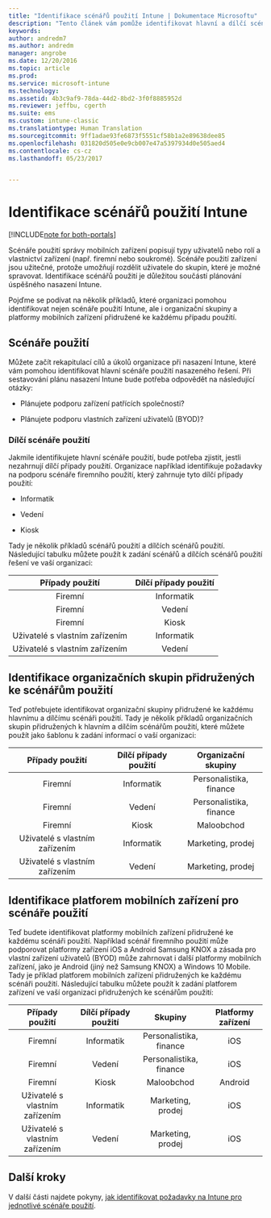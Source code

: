 ```yaml
---
title: "Identifikace scénářů použití Intune | Dokumentace Microsoftu"
description: "Tento článek vám pomůže identifikovat hlavní a dílčí scénáře použití při implementaci cloudového řešení Microsoft Intune."
keywords: 
author: andredm7
ms.author: andredm
manager: angrobe
ms.date: 12/20/2016
ms.topic: article
ms.prod: 
ms.service: microsoft-intune
ms.technology: 
ms.assetid: 4b3c9af9-78da-44d2-8bd2-3f0f8885952d
ms.reviewer: jeffbu, cgerth
ms.suite: ems
ms.custom: intune-classic
ms.translationtype: Human Translation
ms.sourcegitcommit: 9ff1adae93fe6873f5551cf58b1a2e89638dee85
ms.openlocfilehash: 031820d505e0e9cb007e47a5397934d0e505aed4
ms.contentlocale: cs-cz
ms.lasthandoff: 05/23/2017


---
```


# <a name="identify-intune-use-case-scenarios"></a>Identifikace scénářů použití Intune

[!INCLUDE[note for both-portals](../includes/note-for-both-portals.md)]

Scénáře použití správy mobilních zařízení popisují typy uživatelů nebo rolí a vlastnictví zařízení (např. firemní nebo soukromé). Scénáře použití zařízení jsou užitečné, protože umožňují rozdělit uživatele do skupin, které je možné spravovat. Identifikace scénářů použití je důležitou součástí plánování úspěšného nasazení Intune.

Pojďme se podívat na několik příkladů, které organizaci pomohou identifikovat nejen scénáře použití Intune, ale i organizační skupiny a platformy mobilních zařízení přidružené ke každému případu použití.

## <a name="use-case-scenarios"></a>Scénáře použití

Můžete začít rekapitulací cílů a úkolů organizace při nasazení Intune, které vám pomohou identifikovat hlavní scénáře použití nasazeného řešení. Při sestavování plánu nasazení Intune bude potřeba odpovědět na následující otázky:

-   Plánujete podporu zařízení patřících společnosti?

-   Plánujete podporu vlastních zařízení uživatelů (BYOD)?

### <a name="sub-use-case-scenarios"></a>Dílčí scénáře použití

Jakmile identifikujete hlavní scénáře použití, bude potřeba zjistit, jestli nezahrnují dílčí případy použití. Organizace například identifikuje požadavky na podporu scénáře firemního použití, který zahrnuje tyto dílčí případy použití:

-   Informatik

-   Vedení

-   Kiosk

Tady je několik příkladů scénářů použití a dílčích scénářů použití. Následující tabulku můžete použít k zadání scénářů a dílčích scénářů použití řešení ve vaší organizaci:

| **Případy použití** | **Dílčí případy použití** |
|:---:|:---:|
| Firemní | Informatik |              
| Firemní | Vedení |           
| Firemní | Kiosk |
| Uživatelé s vlastním zařízením | Informatik |           
| Uživatelé s vlastním zařízením | Vedení |

## <a name="identify-organizational-groups-associated-with-use-case-scenarios"></a>Identifikace organizačních skupin přidružených ke scénářům použití

Teď potřebujete identifikovat organizační skupiny přidružené ke každému hlavnímu a dílčímu scénáři použití. Tady je několik příkladů organizačních skupin přidružených k hlavním a dílčím scénářům použití, které můžete použít jako šablonu k zadání informací o vaší organizaci:

| **Případy použití** | **Dílčí případy použití** | **Organizační skupiny** |
|:---:|:---:|:---:|
| Firemní | Informatik | Personalistika, finance |               
| Firemní | Vedení | Personalistika, finance |            
| Firemní | Kiosk | Maloobchod |
| Uživatelé s vlastním zařízením | Informatik | Marketing, prodej |            
| Uživatelé s vlastním zařízením | Vedení | Marketing, prodej |

## <a name="identify-mobile-device-platforms-for-use-case-scenarios"></a>Identifikace platforem mobilních zařízení pro scénáře použití

Teď budete identifikovat platformy mobilních zařízení přidružené ke každému scénáři použití. Například scénář firemního použití může podporovat platformy zařízení iOS a Android Samsung KNOX a zásada pro vlastní zařízení uživatelů (BYOD) může zahrnovat i další platformy mobilních zařízení, jako je Android (jiný než Samsung KNOX) a Windows 10 Mobile. Tady je příklad platforem mobilních zařízení přidružených ke každému scénáři použití. Následující tabulku můžete použít k zadání platforem zařízení ve vaší organizaci přidružených ke scénářům použití:

| **Případy použití** | **Dílčí případy použití** | **Skupiny** | **Platformy zařízení** |   
|:---:|:---:|:---:|:---:|
| Firemní | Informatik | Personalistika, finance | iOS |                                                           
| Firemní | Vedení | Personalistika, finance | iOS |                                                           
| Firemní | Kiosk | Maloobchod | Android |
| Uživatelé s vlastním zařízením | Informatik | Marketing, prodej | iOS |                                                           
| Uživatelé s vlastním zařízením | Vedení | Marketing, prodej | iOS |

## <a name="next-steps"></a>Další kroky

V další části najdete pokyny, [jak identifikovat požadavky na Intune pro jednotlivé scénáře použití](section-3-determine-use-case-requirements.md).

